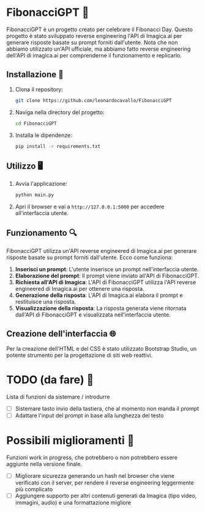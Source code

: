 # FibonacciGPT 🌟

FibonacciGPT è un progetto creato per celebrare il Fibonacci Day. Questo progetto è stato sviluppato reverse engineering l'API di Imagica.ai per generare risposte basate su prompt forniti dall'utente. Nota che non abbiamo utilizzato un'API ufficiale, ma abbiamo fatto reverse engineering dell'API di imagica.ai per comprenderne il funzionamento e replicarlo.

## Installazione 🚀

1. Clona il repository:
    ```sh
    git clone https://github.com/leonardocavallo/FibonacciGPT
    ```
2. Naviga nella directory del progetto:
    ```sh
    cd FibonacciGPT
    ```
3. Installa le dipendenze:
    ```sh
    pip install -r requirements.txt
    ```

## Utilizzo 🖥️

1. Avvia l'applicazione:
    ```sh
    python main.py
    ```
2. Apri il browser e vai a `http://127.0.0.1:5000` per accedere all'interfaccia utente.

## Funzionamento 🔍

FibonacciGPT utilizza un'API reverse engineered di Imagica.ai per generare risposte basate su prompt forniti dall'utente. Ecco come funziona:

1. **Inserisci un prompt**: L'utente inserisce un prompt nell'interfaccia utente.
2. **Elaborazione del prompt**: Il prompt viene inviato all'API di FibonacciGPT.
3. **Richiesta all'API di Imagica**: L'API di FibonacciGPT utilizza l'API reverse engineered di Imagica.ai per ottenere una risposta.
4. **Generazione della risposta**: L'API di Imagica.ai elabora il prompt e restituisce una risposta.
5. **Visualizzazione della risposta**: La risposta generata viene ritornata dall'API di FibonacciGPT e visualizzata nell'interfaccia utente.

## Creazione dell'interfaccia 🌐

Per la creazione dell'HTML e del CSS è stato utilizzato Bootstrap Studio, un potente strumento per la progettazione di siti web reattivi.

# TODO (da fare) 📃

Lista di funzioni da sistemare / introdurre

- [ ] Sistemare tasto invio della tastiera, che al momento non manda il prompt
- [ ] Adattare l'input del prompt in base alla lunghezza del testo

# Possibili miglioramenti  📃

Funzioni work in progress, che potrebbero o non potrebbero essere aggiunte nella versione finale.

- [ ] Migliorare sicurezza generando un hash nel browser che viene verificato con il server, per rendere il reverse engineering leggermente più complicato
- [ ] Aggiungere supporto per altri contenuti generati da Imagica (tipo video, immagini, audio) e una formattazione migliore
